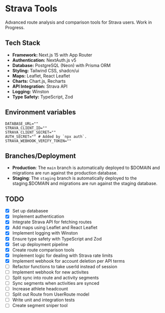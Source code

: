 # Strava Tools

Advanced route analysis and comparison tools for Strava users. Work in Progress.

## Tech Stack

- **Framework:** Next.js 15 with App Router
- **Authentication:** NextAuth.js v5
- **Database:** PostgreSQL (Neon) with Prisma ORM
- **Styling:** Tailwind CSS, shadcn/ui
- **Maps:** Leaflet, React Leaflet
- **Charts:** Chart.js, Recharts
- **API Integration:** Strava API
- **Logging:** Winston
- **Type Safety:** TypeScript, Zod

## Environment variables

```
DATABASE_URL=""
STRAVA_CLIENT_ID=""
STRAVA_CLIENT_SECRET=""
AUTH_SECRET="" # Added by `npx auth`. 
STRAVA_WEBHOOK_VERIFY_TOKEN=""
```

## Branches/Deployment

- **Production**: The `main` branch is automatically deployed to $DOMAIN and migrations are run against the production database.
- **Staging**: The `staging` branch is automatically deployed to the staging.$DOMAIN and migrations are run against the staging database.

## TODO
- [X] Set up databasee
- [X] Implement authentication
- [X] Integrate Strava API for fetching routes
- [X] Add maps using Leaflet and React Leaflet
- [X] Implement logging with Winston
- [X] Ensure type safety with TypeScript and Zod
- [X] Set up deployment pipeline
- [X] Create route comparison tools 
- [X] Implement logic for dealing with Strava rate limits
- [X] Implement webhook for account deletion per API terms
- [ ] Refactor functions to take userId instead of session
- [ ] Implement webhook for new activites
- [ ] Split sync into route and activity segments
- [ ] Sync segments when activities are synced
- [ ] Increase athlete headcount
- [ ] Split out Route from UserRoute model
- [ ] Write unit and integration tests
- [ ] Create segment sniper tool